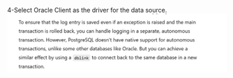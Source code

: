 4-Select Oracle Client as the driver for the data source.
![Added Image](./Screenshot-2024-11-06-110901.png)